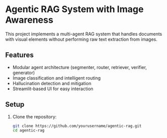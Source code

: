 # Agentic RAG System with Image Awareness

This project implements a multi-agent RAG system that handles documents with visual elements without performing raw text extraction from images.

## Features

- Modular agent architecture (segmenter, router, retriever, verifier, generator)
- Image classification and intelligent routing
- Hallucination detection and mitigation
- Streamlit-based UI for easy interaction

## Setup

1. Clone the repository:
   ```bash
   git clone https://github.com/yourusername/agentic-rag.git
   cd agentic-rag